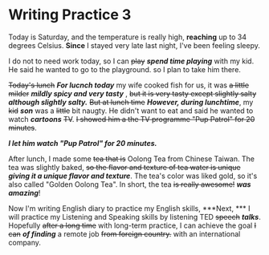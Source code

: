 # Writing Practice 3

Today is Saturday, and the temperature is really high, **reaching** up to 34 degrees Celsius. **Since** I stayed very late last night, I've been feeling sleepy. 

I do not to need work today, so I can ~~play~~  ***spend time playing*** with my kid. He said he wanted to go to the playground. so I plan to  take  him there.

~~Today's lunch~~ ***For lucnch today*** my wife cooked fish for us, it was ~~a little milder~~ ***mildly spicy and very tasty*** , ~~but it is very tasty except slightly salty~~ ***although slightly salty.*** ~~But at lunch time~~ ***However, during lunchtime***, my ~~kid~~ ***son*** was a  ~~little~~ bit naugty. He didn't want to eat and said he wanted to watch ***cartoons*** ~~TV~~. ~~I showed him a the TV programme "Pup Patrol" for 20 minutes~~.

***I let him watch "Pup Patrol" for 20 minutes.***



After lunch, I made some ~~tea that is~~ Oolong Tea from Chinese Taiwan. The tea was slightly baked,  ~~so the flavor and texture of tea water is unique~~ ***giving it a unique flavor and texture***.  The tea's color was liked gold, so it's  also called "Golden Oolong Tea".  In short, the tea ~~is really awesome!~~ ***was amazing***!



Now I'm writing English diary to practice my English skills, ***Next, *** I will practice my Listening and Speaking skills by listening TED ~~speech~~ ***talks***. Hopefully ~~after a long time~~ with long-term practice, I can achieve the goal ~~I can~~ ***of finding*** a remote job ~~from foreign country.~~ with an international company.



